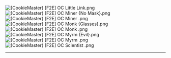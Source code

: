 ![{CookieMaster} [F2E] OC Little Link.png](https://raw.githubusercontent.com/Klokinator/FE-Repo/main/Portrait%20Repository/Spriting%20Community%20OC's%20(Grouped%20by%20Artist)/CookieMaster/%7BCookieMaster%7D%20%5BF2E%5D%20OC%20Little%20Link.png "{CookieMaster} [F2E] OC Little Link.png")![{CookieMaster} [F2E] OC Miner {No Mask}.png](https://raw.githubusercontent.com/Klokinator/FE-Repo/main/Portrait%20Repository/Spriting%20Community%20OC's%20(Grouped%20by%20Artist)/CookieMaster/%7BCookieMaster%7D%20%5BF2E%5D%20OC%20Miner%20(No%20Mask).png "{CookieMaster} [F2E] OC Miner {No Mask}.png")![{CookieMaster} [F2E] OC Miner .png](https://raw.githubusercontent.com/Klokinator/FE-Repo/main/Portrait%20Repository/Spriting%20Community%20OC's%20(Grouped%20by%20Artist)/CookieMaster/%7BCookieMaster%7D%20%5BF2E%5D%20OC%20Miner%20.png "{CookieMaster} [F2E] OC Miner .png")![{CookieMaster} [F2E] OC Monk {Glasses}.png](https://raw.githubusercontent.com/Klokinator/FE-Repo/main/Portrait%20Repository/Spriting%20Community%20OC's%20(Grouped%20by%20Artist)/CookieMaster/%7BCookieMaster%7D%20%5BF2E%5D%20OC%20Monk%20(Glasses).png "{CookieMaster} [F2E] OC Monk {Glasses}.png")![{CookieMaster} [F2E] OC Monk .png](https://raw.githubusercontent.com/Klokinator/FE-Repo/main/Portrait%20Repository/Spriting%20Community%20OC's%20(Grouped%20by%20Artist)/CookieMaster/%7BCookieMaster%7D%20%5BF2E%5D%20OC%20Monk%20.png "{CookieMaster} [F2E] OC Monk .png")![{CookieMaster} [F2E] OC Myrm {Evil}.png](https://raw.githubusercontent.com/Klokinator/FE-Repo/main/Portrait%20Repository/Spriting%20Community%20OC's%20(Grouped%20by%20Artist)/CookieMaster/%7BCookieMaster%7D%20%5BF2E%5D%20OC%20Myrm%20(Evil).png "{CookieMaster} [F2E] OC Myrm {Evil}.png")![{CookieMaster} [F2E] OC Myrm .png](https://raw.githubusercontent.com/Klokinator/FE-Repo/main/Portrait%20Repository/Spriting%20Community%20OC's%20(Grouped%20by%20Artist)/CookieMaster/%7BCookieMaster%7D%20%5BF2E%5D%20OC%20Myrm%20.png "{CookieMaster} [F2E] OC Myrm .png")![{CookieMaster} [F2E] OC Scientist .png](https://raw.githubusercontent.com/Klokinator/FE-Repo/main/Portrait%20Repository/Spriting%20Community%20OC's%20(Grouped%20by%20Artist)/CookieMaster/%7BCookieMaster%7D%20%5BF2E%5D%20OC%20Scientist%20.png "{CookieMaster} [F2E] OC Scientist .png")



----

